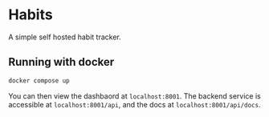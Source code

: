 # Habits

A simple self hosted habit tracker.

## Running with docker

```bash
docker compose up
```

You can then view the dashbaord at `localhost:8001`. The backend service is accessible at `localhost:8001/api`, and the docs at `localhost:8001/api/docs`.

